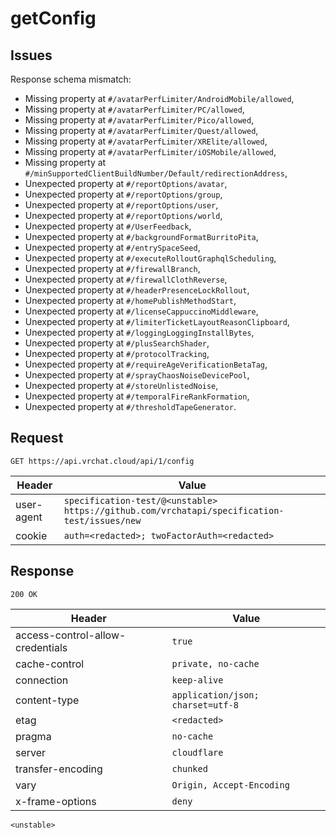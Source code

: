 # getConfig

## Issues
Response schema mismatch:
* Missing property at ``#/avatarPerfLimiter/AndroidMobile/allowed``,
* Missing property at ``#/avatarPerfLimiter/PC/allowed``,
* Missing property at ``#/avatarPerfLimiter/Pico/allowed``,
* Missing property at ``#/avatarPerfLimiter/Quest/allowed``,
* Missing property at ``#/avatarPerfLimiter/XRElite/allowed``,
* Missing property at ``#/avatarPerfLimiter/iOSMobile/allowed``,
* Missing property at ``#/minSupportedClientBuildNumber/Default/redirectionAddress``,
* Unexpected property at ``#/reportOptions/avatar``,
* Unexpected property at ``#/reportOptions/group``,
* Unexpected property at ``#/reportOptions/user``,
* Unexpected property at ``#/reportOptions/world``,
* Unexpected property at ``#/UserFeedback``,
* Unexpected property at ``#/backgroundFormatBurritoPita``,
* Unexpected property at ``#/entrySpaceSeed``,
* Unexpected property at ``#/executeRolloutGraphqlScheduling``,
* Unexpected property at ``#/firewallBranch``,
* Unexpected property at ``#/firewallClothReverse``,
* Unexpected property at ``#/headerPresenceLockRollout``,
* Unexpected property at ``#/homePublishMethodStart``,
* Unexpected property at ``#/licenseCappuccinoMiddleware``,
* Unexpected property at ``#/limiterTicketLayoutReasonClipboard``,
* Unexpected property at ``#/loggingLoggingInstallBytes``,
* Unexpected property at ``#/plusSearchShader``,
* Unexpected property at ``#/protocolTracking``,
* Unexpected property at ``#/requireAgeVerificationBetaTag``,
* Unexpected property at ``#/sprayChaosNoiseDevicePool``,
* Unexpected property at ``#/storeUnlistedNoise``,
* Unexpected property at ``#/temporalFireRankFormation``,
* Unexpected property at ``#/thresholdTapeGenerator``.
## Request
`GET https://api.vrchat.cloud/api/1/config`

| Header | Value |
| ------ | ----- |
| user-agent | `specification-test/@<unstable> https://github.com/vrchatapi/specification-test/issues/new` |
| cookie | `auth=<redacted>; twoFactorAuth=<redacted>` |


## Response
`200 OK`

| Header | Value |
| ------ | ----- |
| access-control-allow-credentials | `true` |
| cache-control | `private, no-cache` |
| connection | `keep-alive` |
| content-type | `application/json; charset=utf-8` |
| etag | `<redacted>` |
| pragma | `no-cache` |
| server | `cloudflare` |
| transfer-encoding | `chunked` |
| vary | `Origin, Accept-Encoding` |
| x-frame-options | `deny` |

```jsonc
<unstable>
```
